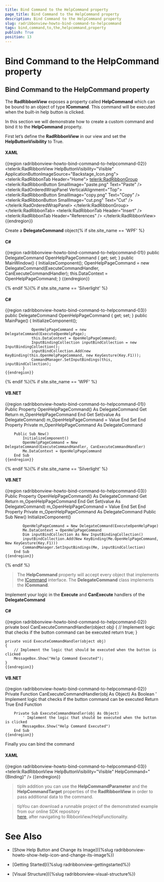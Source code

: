```yaml
---
title: Bind Command to the HelpCommand property
page_title: Bind Command to the HelpCommand property
description: Bind Command to the HelpCommand property
slug: radribbonview-howto-bind-command-to-helpcommand
tags: bind,command,to,the,helpcommand,property
publish: True
position: 13
---
```


# Bind Command to the HelpCommand property



## Bind Command to the HelpCommand property

The __RadRibbonView__ exposes a property called __HelpCommand__ which can be bound to an object of type __ICommand__. This command will be executed when the built-in help button is clicked.

In this section we will demonstrate how to create a custom command and bind it to the __HelpCommand__ property.

First let’s define the __RadRibbonView__ in our view and set the __HelpButtonVisibility__ to True.

#### __XAML__

{{region radribbonview-howto-bind-command-to-helpcommand-02}}
	<telerik:RadRibbonView HelpButtonVisibility="Visible" ApplicationButtonImageSource="Backstage_Icon.png">
		<telerik:RadRibbonTab Header="Home">
			<telerik:RadRibbonGroup>
				<telerik:RadRibbonButton SmallImage="paste.png" Text="Paste" />
				<telerik:RadOrderedWrapPanel VerticalAlignment="Top">
				<telerik:RadRibbonButton SmallImage="copy.png" Text="Copy" />
				<telerik:RadRibbonButton SmallImage="cut.png" Text="Cut" />
				</telerik:RadOrderedWrapPanel>
			</telerik:RadRibbonGroup>
		</telerik:RadRibbonTab>
		<telerik:RadRibbonTab Header="Insert" />
		<telerik:RadRibbonTab Header="References" />
	</telerik:RadRibbonView>
	{{endregion}}



Create a __DelegateCommand__ object{% if site.site_name == 'WPF' %}

#### __C#__

{{region radribbonview-howto-bind-command-to-helpcommand-01}}
	    public DelegateCommand OpenHelpPageCommand { get; set; }
	    public MainWindow()
	    {
	        InitializeComponent();
	        OpenHelpPageCommand = new DelegateCommand(ExecuteCommandHandler, CanExecuteCommandHandler);
	        this.DataContext = OpenHelpPageCommand;
	    }
	{{endregion}}

{% endif %}{% if site.site_name == 'Silverlight' %}

#### __C#__

{{region radribbonview-howto-bind-command-to-helpcommand-03}}
	public DelegateCommand OpenHelpPageCommand { get; set; }
	public MainPage()
	        {
	            InitializeComponent(); 
	            
	            OpenHelpPageCommand = new DelegateCommand(ExecuteOpenHelpPage);
	            this.DataContext = OpenHelpPageCommand;
	            InputBindingCollection inputBindCollection = new InputBindingCollection();
	            inputBindCollection.Add(new KeyBinding(this.OpenHelpPageCommand, new KeyGesture(Key.F1)));
	            CommandManager.SetInputBindings(this, inputBindCollection);
	        }
	{{endregion}}

{% endif %}{% if site.site_name == 'WPF' %}

#### __VB.NET__

{{region radribbonview-howto-bind-command-to-helpcommand-01}}
	    Public Property OpenHelpPageCommand() As DelegateCommand
	        Get
	            Return m_OpenHelpPageCommand
	        End Get
	        Set(value As DelegateCommand)
	            m_OpenHelpPageCommand = Value
	        End Set
	    End Property
	    Private m_OpenHelpPageCommand As DelegateCommand
	
	    Public Sub New()
	        InitializeComponent()
	        OpenHelpPageCommand = New DelegateCommand(ExecuteCommandHandler, CanExecuteCommandHandler)
	        Me.DataContext = OpenHelpPageCommand
	    End Sub
	{{endregion}}

{% endif %}{% if site.site_name == 'Silverlight' %}

#### __VB.NET__

{{region radribbonview-howto-bind-command-to-helpcommand-03}}
	    Public Property OpenHelpPageCommand() As DelegateCommand
	        Get
	            Return m_OpenHelpPageCommand
	        End Get
	        Set(value As DelegateCommand)
	            m_OpenHelpPageCommand = Value
	        End Set
	    End Property
	    Private m_OpenHelpPageCommand As DelegateCommand
	    Public Sub New()
	        InitializeComponent()
	
	        OpenHelpPageCommand = New DelegateCommand(ExecuteOpenHelpPage)
	        Me.DataContext = OpenHelpPageCommand
	        Dim inputBindCollection As New InputBindingCollection()
	        inputBindCollection.Add(New KeyBinding(Me.OpenHelpPageCommand, New KeyGesture(Key.F1)))
	        CommandManager.SetInputBindings(Me, inputBindCollection)
	    End Sub
	{{endregion}}

{% endif %}

>The __HelpCommand__ property will accept every object that implements the 
            [ICommand](http://msdn.microsoft.com/en-us/library/system.windows.input.icommand(v=vs.110).aspx) 
            interface. The __DelegateCommand__ class implements the __ICommand__.
          

Implement your logic in the __Execute__ and __CanExecute__ handlers of the __DelegateCommand__

#### __C#__

{{region radribbonview-howto-bind-command-to-helpcommand-02}}
	private bool CanExecuteCommandHandler(object obj)
	{
	    // Implement logic that checks if the button command can be executed
	    return true;
	}
	
	private void ExecuteCommandHandler(object obj)
	{
	    // Implement the logic that should be executed when the button is clicked
	    MessageBox.Show("Help Command Executed");
	}
	{{endregion}}



#### __VB.NET__

{{region radribbonview-howto-bind-command-to-helpcommand-02}}
	    Private Function CanExecuteCommandHandler(obj As Object) As Boolean
	        ' Implement logic that checks if the button command can be executed
	        Return True
	    End Function
	
	    Private Sub ExecuteCommandHandler(obj As Object)
	        ' Implement the logic that should be executed when the button is clicked
	        MessageBox.Show("Help Command Executed")
	    End Sub
	{{endregion}}



Finally you can bind the command

#### __XAML__

{{region radribbonview-howto-bind-command-to-helpcommand-03}}
	<telerik:RadRibbonView HelpButtonVisibility="Visible" HelpCommand="{Binding}" />
	{{endregion}}



>tipIn addition you can use the __HelpCommandParameter__ and the __HelpCommandTarget__ properties of the __RadRibbonView__ in order to pass additional data to the command.
        

>tipYou can download a runnable project of the demonstrated example from our online SDK repository  
            [here](https://github.com/telerik/xaml-sdk), after navigating to RibbonView/HelpFunctionality.
          

# See Also

 * [Show Help Button and Change its Image]({%slug radribbonview-howto-show-help-icon-and-change-its-image%})

 * [Getting Started]({%slug radribbonview-gettingstarted%})

 * [Visual Structure]({%slug radribbonview-visual-structure%})
